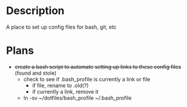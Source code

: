 # Description

A place to set up config files for bash, git, etc

# Plans

* ~~create a bash script to automate setting up links to these config files~~ (found and stole)
	* check to see if .bash_profile is currently a link or file
		* if file, rename to .old(?)
		* if currently a link, remove it
	* ln -sv ~/dotfiles/bash_profile ~/.bash_profile
